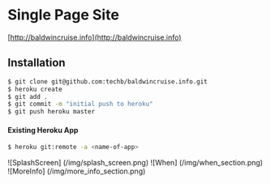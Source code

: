# Single Page Site
[http://baldwincruise.info](http://baldwincruise.info)

## Installation

```sh
$ git clone git@github.com:techb/baldwincruise.info.git
$ heroku create
$ git add .
$ git commit -m "initial push to heroku"
$ git push heroku master
```

#### Existing Heroku App
```sh
$ heroku git:remote -a <name-of-app>
```

![SplashScreen] (/img/splash_screen.png)
![When] (/img/when_section.png)
![MoreInfo] (/img/more_info_section.png)